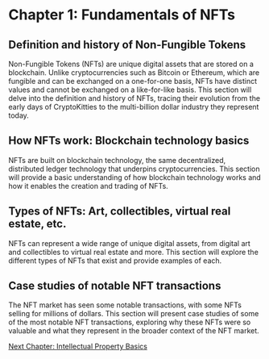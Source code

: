 # Chapter 1: Fundamentals of NFTs

## Definition and history of Non-Fungible Tokens

Non-Fungible Tokens (NFTs) are unique digital assets that are stored on a blockchain. Unlike cryptocurrencies such as Bitcoin or Ethereum, which are fungible and can be exchanged on a one-for-one basis, NFTs have distinct values and cannot be exchanged on a like-for-like basis. This section will delve into the definition and history of NFTs, tracing their evolution from the early days of CryptoKitties to the multi-billion dollar industry they represent today.

## How NFTs work: Blockchain technology basics

NFTs are built on blockchain technology, the same decentralized, distributed ledger technology that underpins cryptocurrencies. This section will provide a basic understanding of how blockchain technology works and how it enables the creation and trading of NFTs.

## Types of NFTs: Art, collectibles, virtual real estate, etc.

NFTs can represent a wide range of unique digital assets, from digital art and collectibles to virtual real estate and more. This section will explore the different types of NFTs that exist and provide examples of each.

## Case studies of notable NFT transactions

The NFT market has seen some notable transactions, with some NFTs selling for millions of dollars. This section will present case studies of some of the most notable NFT transactions, exploring why these NFTs were so valuable and what they represent in the broader context of the NFT market.

[Next Chapter: Intellectual Property Basics](CHAPTER_2.md)

